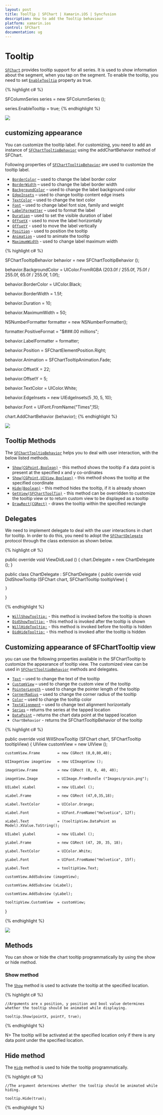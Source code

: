 ```yaml
---
layout: post
title: ToolTip | SFChart | Xamarin.iOS | Syncfusion
description: How to add the Tooltip behaviour
platform: xamarin.ios
control: SFChart
documentation: ug
---
```


# Tooltip 

[`SFChart`](https://help.syncfusion.com/cr/cref_files/xamarin-ios/sfchart/Syncfusion.SFChart.iOS~Syncfusion.SfChart.iOS.SFChart.html
) provides tooltip support for all series. It is used to show information about the segment, when you tap on
the segment. To enable the tooltip, you need to set [`EnableTooltip`](https://help.syncfusion.com/cr/cref_files/xamarin-ios/sfchart/Syncfusion.SFChart.iOS~Syncfusion.SfChart.iOS.SFSeries~EnableTooltip.html) property as true.


{% highlight c# %}

SFColumnSeries series          = new SFColumnSeries ();

series.EnableTooltip           = true;
{% endhighlight %}


![](tooltip_images/tooltip1.png)


## customizing appearance 

You can customize the tooltip label. For customizing, you need to add an instance of [`SFChartTooltipBehavior`](https://help.syncfusion.com/cr/cref_files/xamarin-ios/sfchart/Syncfusion.SFChart.iOS~Syncfusion.SfChart.iOS.SFChartTooltipBehavior.html) using the addChartBehavior method of SFChart. 

Following properties of [`SFChartTooltipBehavior`](https://help.syncfusion.com/cr/cref_files/xamarin-ios/sfchart/Syncfusion.SFChart.iOS~Syncfusion.SfChart.iOS.SFChartTooltipBehavior.html) are used to customize the tooltip label.

* [`BorderColor`](https://help.syncfusion.com/cr/cref_files/xamarin-ios/sfchart/Syncfusion.SFChart.iOS~Syncfusion.SfChart.iOS.SFChartTooltipBehavior~BorderColor.html) – used to change the label border color
* [`BorderWidth`](https://help.syncfusion.com/cr/cref_files/xamarin-ios/sfchart/Syncfusion.SFChart.iOS~Syncfusion.SfChart.iOS.SFChartTooltipBehavior~BorderWidth.html) – used to change the label border width
* [`BackgroundColor`](https://help.syncfusion.com/cr/cref_files/xamarin-ios/sfchart/Syncfusion.SFChart.iOS~Syncfusion.SfChart.iOS.SFChartTooltipBehavior~BackgroundColor.html) – used to change the label background color
* [`EdgeInsets`](https://help.syncfusion.com/cr/cref_files/xamarin-ios/sfchart/Syncfusion.SFChart.iOS~Syncfusion.SfChart.iOS.SFChartTooltipBehavior~EdgeInsets.html) – used to change tooltip content edge insets
* [`TextColor`](https://help.syncfusion.com/cr/cref_files/xamarin-ios/sfchart/Syncfusion.SFChart.iOS~Syncfusion.SfChart.iOS.SFChartTooltipBehavior~TextColor.html) – used to change the text color
* [`Font`](https://help.syncfusion.com/cr/cref_files/xamarin-ios/sfchart/Syncfusion.SFChart.iOS~Syncfusion.SfChart.iOS.SFChartTooltipBehavior~Font.html) – used to change label font size, family and weight
* [`LabelFormatter`](https://help.syncfusion.com/cr/cref_files/xamarin-ios/sfchart/Syncfusion.SFChart.iOS~Syncfusion.SfChart.iOS.SFChartTooltipBehavior~LabelFormatter.html) – used to format the label
* [`Duration`](https://help.syncfusion.com/cr/cref_files/xamarin-ios/sfchart/Syncfusion.SFChart.iOS~Syncfusion.SfChart.iOS.SFChartTooltipBehavior~Duration.html) – used to set the visible duration of label
* [`OffsetX`](https://help.syncfusion.com/cr/cref_files/xamarin-ios/sfchart/Syncfusion.SFChart.iOS~Syncfusion.SfChart.iOS.SFChartTooltipBehavior~OffsetX.html) - used to move the label horizontally
* [`OffsetY`](https://help.syncfusion.com/cr/cref_files/xamarin-ios/sfchart/Syncfusion.SFChart.iOS~Syncfusion.SfChart.iOS.SFChartTooltipBehavior~OffsetY.html) - used to move the label vertically
* [`Position`](https://help.syncfusion.com/cr/cref_files/xamarin-ios/sfchart/Syncfusion.SFChart.iOS~Syncfusion.SfChart.iOS.SFChartTooltipBehavior~Position.html) - used to position the tooltip
* [`Animation`](https://help.syncfusion.com/cr/cref_files/xamarin-ios/sfchart/Syncfusion.SFChart.iOS~Syncfusion.SfChart.iOS.SFChartTooltipBehavior~Animation.html) - used to animate the tooltip
* [`MaximumWidth`](https://help.syncfusion.com/cr/cref_files/xamarin-ios/sfchart/Syncfusion.SFChart.iOS~Syncfusion.SfChart.iOS.SFChartTooltipBehavior~MaximumWidth.html) - used to change label maximum width


{% highlight c# %}

SFChartTooltipBehavior behavior       = new SFChartTooltipBehavior ();

behavior.BackgroundColor              = UIColor.FromRGBA (203.0f / 255.0f, 75.0f / 255.0f, 65.0f / 255.0f, 1.0f);

behavior.BorderColor                  = UIColor.Black;

behavior.BorderWidth                  = 1.5f;

behavior.Duration                     = 10;

behavior.MaximumWidth                 = 50;

NSNumberFormatter formatter           = new NSNumberFormatter();

formatter.PositiveFormat              = "$###.00 millions";

behavior.LabelFormatter               = formatter;

behavior.Position                     = SFChartElementPosition.Right;

behavior.Animation                    = SFChartTooltipAnimation.Fade;

behavior.OffsetX                      = 22;

behavior.OffsetY                      = 5;

behavior.TextColor                    = UIColor.White;

behavior.EdgeInsets                   = new UIEdgeInsets(5 ,10, 5, 10);

behavior.Font                         = UIFont.FromName("Times",15);

chart.AddChartBehavior (behavior);
{% endhighlight %}


![](tooltip_images/tooltip2.png)

## Tooltip Methods

The [`SFChartTooltipBehavior`](https://help.syncfusion.com/cr/cref_files/xamarin-ios/sfchart/Syncfusion.SFChart.iOS~Syncfusion.SfChart.iOS.SFChartTooltipBehavior.html) helps you to deal with user interaction, with the below listed methods.

* [`Show(CGPoint,Boolean)`](https://help.syncfusion.com/cr/cref_files/xamarin-ios/sfchart/Syncfusion.SFChart.iOS~Syncfusion.SfChart.iOS.SFChartTooltipBehavior~Show(CGPoint,Boolean).html) - this method shows the tooltip if a data point is present at the specified x and y co-ordinates
* [`Show(CGPoint,UIView,Boolean)`](https://help.syncfusion.com/cr/cref_files/xamarin-ios/sfchart/Syncfusion.SFChart.iOS~Syncfusion.SfChart.iOS.SFChartTooltipBehavior~Show(CGPoint,UIView,Boolean).html) - this method shows the tooltip at the specified coordinate 
* [`Hide(Boolean)`](https://help.syncfusion.com/cr/cref_files/xamarin-ios/sfchart/Syncfusion.SFChart.iOS~Syncfusion.SfChart.iOS.SFChartTooltipBehavior~Hide.html) - this method hides the tooltip, if it is already shown
* [`GetView(SFChartToolTip)`](https://help.syncfusion.com/cr/cref_files/xamarin-ios/sfchart/Syncfusion.SFChart.iOS~Syncfusion.SfChart.iOS.SFChartTooltipBehavior~GetView.html) - this method can be overridden to customize the tooltip view or to return custom view to be displayed as a tooltip
* [`DrawRect(CGRect)`](https://help.syncfusion.com/cr/cref_files/xamarin-ios/sfchart/Syncfusion.SFChart.iOS~Syncfusion.SfChart.iOS.SFChartTooltipBehavior~DrawRect.html) - draws the tooltip within the specified rectangle

## Delegates


We need to implement delegate to deal with the user interactions in chart for tooltip. In order to do this, you need to adopt the [`SFChartDelegate`](https://help.syncfusion.com/cr/cref_files/xamarin-ios/sfchart/Syncfusion.SFChart.iOS~Syncfusion.SfChart.iOS.SFChartDelegate.html) protocol through the class extension as shown below.

{% highlight c# %}

public override void ViewDidLoad ()
{
    chart.Delegate = new ChartDelegate ();
}

public class ChartDelegate : SFChartDelegate
{
    public override void DidShowTooltip (SFChart chart, SFChartTooltip tooltipView)
    {

    }
}

{% endhighlight %}


* [`WillShowTooltip:`](https://help.syncfusion.com/cr/cref_files/xamarin-ios/sfchart/Syncfusion.SFChart.iOS~Syncfusion.SfChart.iOS.SFChartDelegate~WillShowTooltip.html) - this method is invoked before the tooltip is shown
* [`DidShowTooltip:`](https://help.syncfusion.com/cr/cref_files/xamarin-ios/sfchart/Syncfusion.SFChart.iOS~Syncfusion.SfChart.iOS.SFChartDelegate~DidShowTooltip.html) - this method is invoked after the tooltip is shown
* [`WillHideTooltip:`](https://help.syncfusion.com/cr/cref_files/xamarin-ios/sfchart/Syncfusion.SFChart.iOS~Syncfusion.SfChart.iOS.SFChartDelegate~WillHideTooltip.html) - this method is invoked before the tooltip is hidden
* [`DidHideTooltip:`](https://help.syncfusion.com/cr/cref_files/xamarin-ios/sfchart/Syncfusion.SFChart.iOS~Syncfusion.SfChart.iOS.SFChartDelegate~DidHideTooltip.html) - this method is invoked after the tooltip is hidden

## Customizing appearance of SFChartTooltip view

you can use the following properties available in the SFChartTooltip to customize the appearance of tooltip view. The customized view can be used in [`SFChartTooltipBehavior`](https://help.syncfusion.com/cr/cref_files/xamarin-ios/sfchart/Syncfusion.SFChart.iOS~Syncfusion.SfChart.iOS.SFChartTooltipBehavior.html) methods and delegates.

* [`Text`](https://help.syncfusion.com/cr/cref_files/xamarin-ios/sfchart/Syncfusion.SFChart.iOS~Syncfusion.SfChart.iOS.SFChartTooltip~Text.html) – used to change the text of the tooltip
* [`CustomView`](https://help.syncfusion.com/cr/cref_files/xamarin-ios/sfchart/Syncfusion.SFChart.iOS~Syncfusion.SfChart.iOS.SFChartTooltip~CustomView.html) – used to change the custom view of the tooltip
* [`PointerLength`](https://help.syncfusion.com/cr/cref_files/xamarin-ios/sfchart/Syncfusion.SFChart.iOS~Syncfusion.SfChart.iOS.SFChartTooltip~PointerLength.html) – used to change the pointer length of the tooltip
* [`CornerRadius`](https://help.syncfusion.com/cr/cref_files/xamarin-ios/sfchart/Syncfusion.SFChart.iOS~Syncfusion.SfChart.iOS.SFChartTooltip~CornerRadius.html) – used to change the corner radius of the tooltip
* [`Color`](https://help.syncfusion.com/cr/cref_files/xamarin-ios/sfchart/Syncfusion.SFChart.iOS~Syncfusion.SfChart.iOS.SFChartTooltip~Color.html) – used to change the tooltip color
* [`TextAlignment`](https://help.syncfusion.com/cr/cref_files/xamarin-ios/sfchart/Syncfusion.SFChart.iOS~Syncfusion.SfChart.iOS.SFChartTooltip~TextAlignment.html) – used to change text alignment horizontally
* [`Series`](https://help.syncfusion.com/cr/cref_files/xamarin-ios/sfchart/Syncfusion.SFChart.iOS~Syncfusion.SfChart.iOS.SFChartTooltip~Series.html) – returns the series at the tapped location
* [`DataPoint`](https://help.syncfusion.com/cr/cref_files/xamarin-ios/sfchart/Syncfusion.SFChart.iOS~Syncfusion.SfChart.iOS.SFChartTooltip~DataPoint.html) – returns the chart data point at the tapped location
* `ChartBehavior` - returns the SFChartTooltipBehavior of the tooltip

{% highlight c# %}

public override void WillShowTooltip (SFChart chart, SFChartTooltip tooltipView)
{
    UIView customView       = new UIView ();
    
    customView.Frame        = new CGRect (0,0,80,40);

    UIImageView imageView   = new UIImageView ();

    imageView.Frame         = new CGRect (0, 0, 40, 40);

    imageView.Image         = UIImage.FromBundle ("Images/grain.png");

    UILabel xLabel          = new UILabel ();

    xLabel.Frame            = new CGRect (47,0,35,18);

    xLabel.TextColor        = UIColor.Orange;

    xLabel.Font             = UIFont.FromName("Helvetica", 12f);

    xLabel.Text             = (tooltipView.DataPoint as Model).XValue.ToString();

    UILabel yLabel          = new UILabel ();
    
    yLabel.Frame            = new CGRect (47, 20, 35, 18);

    yLabel.TextColor        = UIColor.White;

    yLabel.Font             = UIFont.FromName("Helvetica", 15f);

    yLabel.Text             = tooltipView.Text;

    customView.AddSubview (imageView);

    customView.AddSubview (xLabel);

    customView.AddSubview (yLabel);

    tooltipView.CustomView  = customView;
}

{% endhighlight %}


![](tooltip_images/tooltip3.png)

## Methods

You can show or hide the chart tooltip programmatically by using the show or hide method. 

### Show method

The [`Show`](https://help.syncfusion.com/cr/cref_files/xamarin-ios/sfchart/Syncfusion.SFChart.iOS~Syncfusion.SfChart.iOS.SFChartTooltipBehavior~Show.html) method is used to activate the tooltip at the specified location.

{% highlight c# %}

    //Arguments are x position, y position and bool value determines whether the tooltip should be animated while displaying.

	tooltip.Show(pointX, pointY, true);

{% endhighlight %}


N> The tooltip will be activated at the specified location only if there is any data point under the specified location.

## Hide method

The [`Hide`](https://help.syncfusion.com/cr/cref_files/xamarin-ios/sfchart/Syncfusion.SFChart.iOS~Syncfusion.SfChart.iOS.SFChartTooltipBehavior~Hide.html) method is used to hide the tooltip programmatically.

{% highlight c# %}


    //The argument determines whether the tooltip should be animated while hiding.
    
 	tooltip.Hide(true);

{% endhighlight %}
